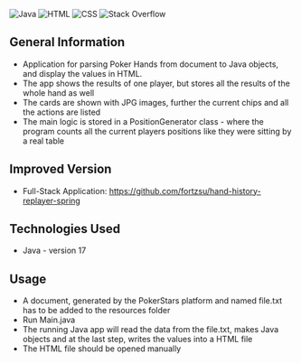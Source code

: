 ![Java](https://img.shields.io/badge/java-%23ED8B00.svg?style=for-the-badge&logo=openjdk&logoColor=white)
![HTML](https://img.shields.io/badge/HTML-239120?style=for-the-badge&logo=html5&logoColor=white)
![CSS](https://img.shields.io/badge/CSS-239120?&style=for-the-badge&logo=css3&logoColor=white)
![Stack Overflow](https://img.shields.io/badge/-Stackoverflow-FE7A16?style=for-the-badge&logo=stack-overflow&logoColor=white)

## General Information
 - Application for parsing Poker Hands from document to Java objects, and display the values in HTML.
 - The app shows the results of one player, but stores all the results of the whole hand as well
 - The cards are shown with JPG images, further the current chips and all the actions are listed
 - The main logic is stored in a PositionGenerator class - where the program counts all the current players positions like they were sitting by a real table

## Improved Version
 - Full-Stack Application: https://github.com/fortzsu/hand-history-replayer-spring

## Technologies Used
- Java - version 17

## Usage
- A document, generated by the PokerStars platform and named file.txt has to be added to the resources folder
- Run Main.java
- The running Java app will read the data from the file.txt, makes Java objects and at the last step, writes the values into a HTML file
- The HTML file should be opened manually

 







